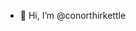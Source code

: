 - 👋 Hi, I’m @conorthirkettle

<!---
conorthirkettle/conorthirkettle is a ✨ special ✨ repository because its `README.md` (this file) appears on your GitHub profile.
You can click the Preview link to take a look at your changes.
--->
